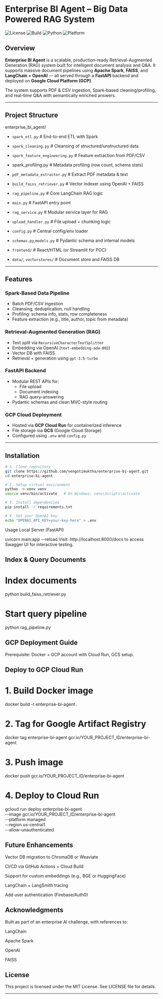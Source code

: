 # Enterprise BI Agent – Big Data Powered RAG System

![License](https://img.shields.io/badge/license-MIT-blue)
![Build](https://img.shields.io/badge/build-passing-brightgreen)
![Python](https://img.shields.io/badge/python-3.11-blue)
![Platform](https://img.shields.io/badge/platform-GCP-lightgrey)

##  Overview

**Enterprise BI Agent** is a scalable, production-ready Retrieval-Augmented Generation (RAG) system built for intelligent document analysis and Q&A. It supports massive document pipelines using **Apache Spark**, **FAISS**, and **LangChain + OpenAI** — all served through a **FastAPI** backend and deployed on **Google Cloud Platform (GCP)**.

The system supports PDF & CSV ingestion, Spark-based cleaning/profiling, and real-time Q&A with semantically enriched answers.

---

##  Project Structure
enterprise_bi_agent/

- `spark_etl.py` # End-to-end ETL with Spark
- `spark_cleaning.py` # Cleansing of structured/unstructured data
- `spark_feature_engineering.py` # Feature extraction from PDF/CSV
- spark_profiling.py # Metadata profiling (row count, schema stats)

- `pdf_metadata_extractor.py` # Extract PDF metadata & text
- `build_faiss_retriever.py` # Vector indexer using OpenAI + FAISS
- `rag_pipeline.py` # Core LangChain RAG logic

- `main.py` # FastAPI entry point
- `rag_service.py` # Modular service layer for RAG
- `upload_handler.py` # File upload + chunking logic
- `config.py` # Central config/env loader
- `schemas.py`,`models.py` # Pydantic schema and internal models

- `frontend/` # React/HTML (or Streamlit for POC)
- `data/`, `vectorstores/` # Document store and FAISS DB

  
---

##  Features

###  Spark-Based Data Pipeline
- Batch PDF/CSV ingestion
- Cleansing, deduplication, null handling
- Profiling: schema info, stats, row completeness
- Feature extraction (e.g., title, author, topic from metadata)

###  Retrieval-Augmented Generation (RAG)
- Text split via `RecursiveCharacterTextSplitter`
- Embedding via OpenAI (`text-embedding-ada-002`)
- Vector DB with FAISS
- Retrieval + generation using `gpt-3.5-turbo`

###  FastAPI Backend
- Modular REST APIs for:
  - File upload
  - Document indexing
  - RAG query-answering
- Pydantic schemas and clean MVC-style routing

###  GCP Cloud Deployment
- Hosted via **GCP Cloud Run** for containerized inference
- File storage via **GCS** (Google Cloud Storage)
- Configured using `.env` and `config.py`

---

##  Installation

```bash
# 1. Clone repository
git clone https://github.com/vengotimuktha/enterprise-bi-agent.git
cd enterprise-bi-agent

# 2. Setup virtual environment
python -m venv venv
source venv/bin/activate   # On Windows: venv\Scripts\activate

# 3. Install dependencies
pip install -r requirements.txt

# 4. Set your OpenAI key
echo "OPENAI_API_KEY=your-key-here" > .env

```

Usage
Local Server (FastAPI)

uvicorn main:app --reload
Visit: http://localhost:8000/docs to access Swagger UI for interactive testing.

## Index & Query Documents

# Index documents
python build_faiss_retriever.py

# Start query pipeline
python rag_pipeline.py

## GCP Deployment Guide
Prerequisite: Docker + GCP account with Cloud Run, GCS setup.

## Deploy to GCP Cloud Run

# 1. Build Docker image
docker build -t enterprise-bi-agent .

# 2. Tag for Google Artifact Registry
docker tag enterprise-bi-agent gcr.io/YOUR_PROJECT_ID/enterprise-bi-agent

# 3. Push image
docker push gcr.io/YOUR_PROJECT_ID/enterprise-bi-agent

# 4. Deploy to Cloud Run
gcloud run deploy enterprise-bi-agent \
  --image gcr.io/YOUR_PROJECT_ID/enterprise-bi-agent \
  --platform managed \
  --region us-central1 \
  --allow-unauthenticated
  
## Future Enhancements
 Vector DB migration to ChromaDB or Weaviate

 CI/CD via GitHub Actions + Cloud Build

 Support for custom embeddings (e.g., BGE or HuggingFace)

 LangChain + LangSmith tracing

 Add user authentication (Firebase/Auth0)

## Acknowledgments
Built as part of an enterprise AI challenge, with references to:

LangChain

Apache Spark

OpenAI

FAISS

## License
This project is licensed under the MIT License. See LICENSE file for details.


---








